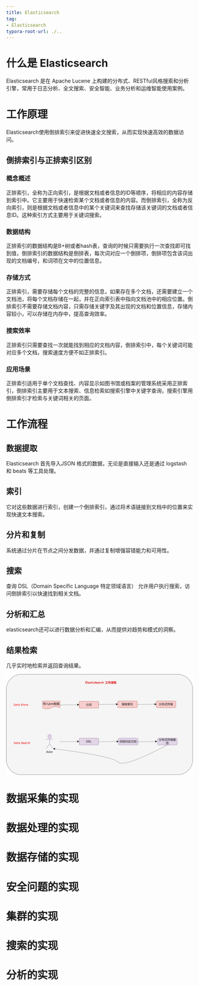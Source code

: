 ```yaml
---
title: Elasticsearch
tag:
- Elasticsearch
typora-root-url: ./..
---
```


# 什么是 Elasticsearch

Elasticsearch 是在 Apache Lucene 上构建的分布式、RESTful风格搜索和分析引擎，常用于日志分析、全文搜索、安全智能、业务分析和运维智能使用案例。

# 工作原理

Elasticsearch使用倒排索引来促进快速全文搜索，从而实现快速高效的数据访问。

## 倒排索引与正排索引区别

### 概念概述

正排索引，全称为正向索引，是根据文档或者信息的ID等顺序，将相应的内容存储到索引中。它主要用于快速检索某个文档或者信息的内容。而倒排索引，全称为反向索引，则是根据文档或者信息中的某个关键词来查找存储该关键词的文档或者信息ID。这种索引方式主要用于关键词搜索。

### 数据结构

正排索引的数据结构是B+树或者hash表，查询的时候只需要执行一次查找即可找到值，倒排索引的数据结构是倒排表，每次词对应一个倒排项，倒排项包含该词出现的文档编号，和词项在文中的位置信息。

### 存储方式

正排索引，需要存储每个文档的完整的信息，如果存在多个文档，还需要建立一个文档池，将每个文档存储在一起，并在正向索引表中指向文档池中的相应位置。倒排索引不需要存储文档内容，只需存储关键字及其出现的文档和位置信息，存储内容较小，可以存储在内存中，提高查询效率。

### 搜索效率

正排索引只需要查找一次就能找到相应的文档内容，倒排索引中，每个关键词可能对应多个文档，搜索速度方便不如正排索引。

### 应用场景

正排索引适用于单个文档查找、内容显示如图书馆或档案的管理系统采用正排索引，倒排索引主要用于文本搜索、信息检索如搜索引擎中关键字查询，搜索引擎用倒排索引才检索与关键词相关的页面。

# 工作流程

## 数据提取

Elasticsearch 首先导入JSON 格式的数据，无论是直接输入还是通过 logstash 和 beats 等工具处理。

## 索引

它对这些数据进行索引，创建一个倒排索引，通过将术语链接到文档中的位置来实现快速文本搜索。

## 分片和复制

系统通过分片在节点之间分发数据，并通过复制增强容错能力和可用性。

## 搜索

查询 DSL（Domain Specific Language 特定领域语言） 允许用户执行搜索，访问倒排索引以快速找到相关文档。

## 分析和汇总

elasticsearch还可以进行数据分析和汇编，从而提供对趋势和模式的洞察。

## 结果检索

几乎实时地检索并返回查询结果。

<img src="/images/Elasticsearch.drawio.svg" style="zoom:67%;" />



# 数据采集的实现

# 数据处理的实现

# 数据存储的实现

# 安全问题的实现

# 集群的实现

# 搜索的实现

# 分析的实现





